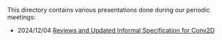 This directory contains various presentations done during our periodic meetings:
- 2024/12/04 [Reviews and Updated Informal Specification for Conv2D](2024-12-04-modifiedconv2Dinformalspec.pdf)
